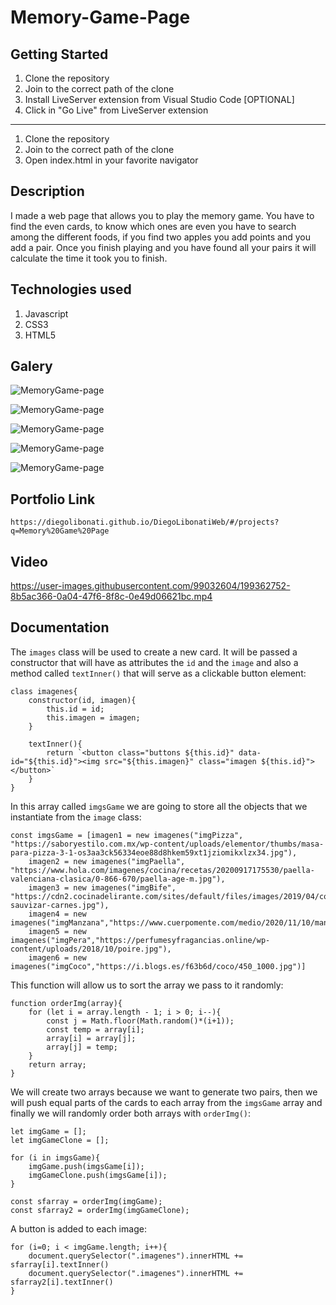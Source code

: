 # Memory-Game-Page

## Getting Started

1. Clone the repository
2. Join to the correct path of the clone
3. Install LiveServer extension from Visual Studio Code [OPTIONAL]
4. Click in "Go Live" from LiveServer extension

---

1. Clone the repository
2. Join to the correct path of the clone
3. Open index.html in your favorite navigator

## Description

I made a web page that allows you to play the memory game. You have to find the even cards, to know which ones are even you have to search among the different foods, if you find two apples you add points and you add a pair. Once you finish playing and you have found all your pairs it will calculate the time it took you to finish.

## Technologies used

1. Javascript
2. CSS3
3. HTML5

## Galery

![MemoryGame-page](https://raw.githubusercontent.com/DiegoLibonati/DiegoLibonatiWeb/main/data/projects/Javascript/Imagenes/memorygame-0.jpg)

![MemoryGame-page](https://raw.githubusercontent.com/DiegoLibonati/DiegoLibonatiWeb/main/data/projects/Javascript/Imagenes/memorygame-1.jpg)

![MemoryGame-page](https://raw.githubusercontent.com/DiegoLibonati/DiegoLibonatiWeb/main/data/projects/Javascript/Imagenes/memorygame-2.jpg)

![MemoryGame-page](https://raw.githubusercontent.com/DiegoLibonati/DiegoLibonatiWeb/main/data/projects/Javascript/Imagenes/memorygame-3.jpg)

![MemoryGame-page](https://raw.githubusercontent.com/DiegoLibonati/DiegoLibonatiWeb/main/data/projects/Javascript/Imagenes/memorygame-4.jpg)

## Portfolio Link

`https://diegolibonati.github.io/DiegoLibonatiWeb/#/projects?q=Memory%20Game%20Page`

## Video

https://user-images.githubusercontent.com/99032604/199362752-8b5ac366-0a04-47f6-8f8c-0e49d06621bc.mp4

## Documentation

The `images` class will be used to create a new card. It will be passed a constructor that will have as attributes the `id` and the `image` and also a method called `textInner()` that will serve as a clickable button element:

```
class imagenes{
    constructor(id, imagen){
        this.id = id;
        this.imagen = imagen;
    }

    textInner(){
        return `<button class="buttons ${this.id}" data-id="${this.id}"><img src="${this.imagen}" class="imagen ${this.id}"></button>`
    }
}
```

In this array called `imgsGame` we are going to store all the objects that we instantiate from the `image` class:

```
const imgsGame = [imagen1 = new imagenes("imgPizza", "https://saboryestilo.com.mx/wp-content/uploads/elementor/thumbs/masa-para-pizza-3-1-os3aa3ck56334eoe88d8hkem59xt1jziomikxlzx34.jpg"),
    imagen2 = new imagenes("imgPaella", "https://www.hola.com/imagenes/cocina/recetas/20200917175530/paella-valenciana-clasica/0-866-670/paella-age-m.jpg"),
    imagen3 = new imagenes("imgBife", "https://cdn2.cocinadelirante.com/sites/default/files/images/2019/04/como-sauvizar-carnes.jpg"),
    imagen4 = new imagenes("imgManzana","https://www.cuerpomente.com/medio/2020/11/10/manzana_a1c5bdb0_1200x1200.jpg"),
    imagen5 = new imagenes("imgPera","https://perfumesyfragancias.online/wp-content/uploads/2018/10/poire.jpg"),
    imagen6 = new imagenes("imgCoco","https://i.blogs.es/f63b6d/coco/450_1000.jpg")]
```

This function will allow us to sort the array we pass to it randomly:

```
function orderImg(array){
    for (let i = array.length - 1; i > 0; i--){
        const j = Math.floor(Math.random()*(i+1));
        const temp = array[i];
        array[i] = array[j];
        array[j] = temp;
    }
    return array;
}
```

We will create two arrays because we want to generate two pairs, then we will push equal parts of the cards to each array from the `imgsGame` array and finally we will randomly order both arrays with `orderImg()`:

```
let imgGame = [];
let imgGameClone = [];

for (i in imgsGame){
    imgGame.push(imgsGame[i]);
    imgGameClone.push(imgsGame[i]);
}

const sfarray = orderImg(imgGame);
const sfarray2 = orderImg(imgGameClone);
```

A button is added to each image:

```
for (i=0; i < imgGame.length; i++){
    document.querySelector(".imagenes").innerHTML += sfarray[i].textInner()
    document.querySelector(".imagenes").innerHTML += sfarray2[i].textInner()
}
```
